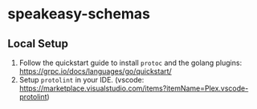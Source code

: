 # speakeasy-schemas

## Local Setup

1. Follow the quickstart guide to install `protoc` and the golang plugins: https://grpc.io/docs/languages/go/quickstart/
2. Setup `protolint` in your IDE. (vscode: https://marketplace.visualstudio.com/items?itemName=Plex.vscode-protolint)
